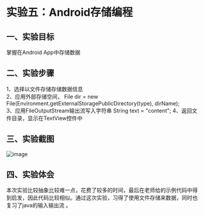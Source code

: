 # 实验五：Android存储编程

## 一、实验目标
掌握在Android App中存储数据 <br />

## 二、实验步骤
1、选择以文件存储存储数据信息<br />
2、应用外部存储空间，
File dir = new File(Environment.getExternalStoragePublicDirectory(type), dirName);<br />
3、应用FileOutputStream输出流写入字符串 String text = "content";
4、返回文件目录，显示在TextView控件中

## 三、实验截图
![image](https://github.com/Zhuangyupeng/android-labs-2018/blob/master/soft1614080902430/%E5%AE%9E%E9%AA%8C%E4%BA%94%E6%88%AA%E5%9B%BE.jpg?raw=true)

## 四、实验体会
本次实验比较抽象比较难一点，花费了较多的时间，最后在老师给的示例代码中得到启发，因此代码比较相似。通过这次实验，习得了使用文件存储来数据，同时也复习了java的输入输出流
。
